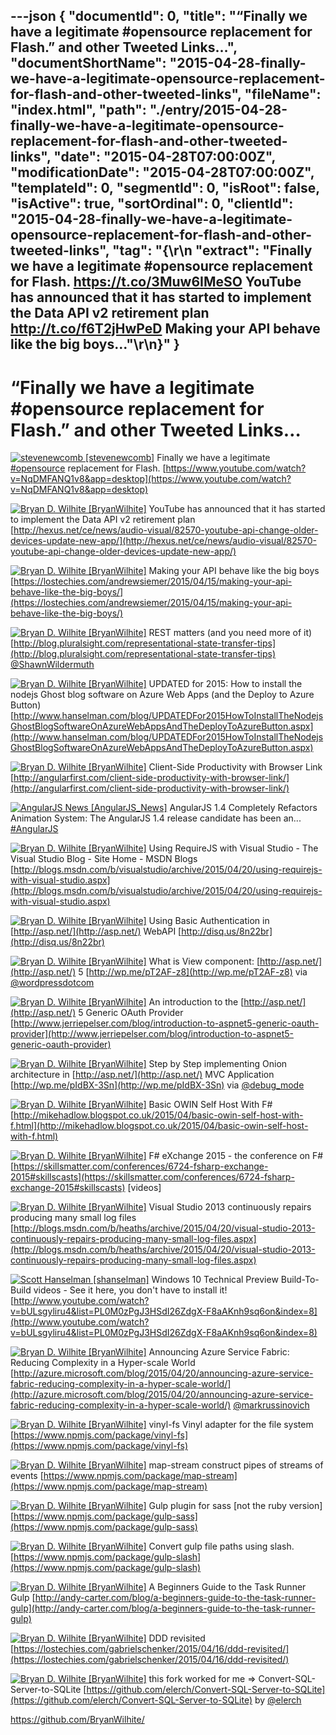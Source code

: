 ---json
{
  "documentId": 0,
  "title": "“Finally we have a legitimate #opensource replacement for Flash.” and other Tweeted Links…",
  "documentShortName": "2015-04-28-finally-we-have-a-legitimate-opensource-replacement-for-flash-and-other-tweeted-links",
  "fileName": "index.html",
  "path": "./entry/2015-04-28-finally-we-have-a-legitimate-opensource-replacement-for-flash-and-other-tweeted-links",
  "date": "2015-04-28T07:00:00Z",
  "modificationDate": "2015-04-28T07:00:00Z",
  "templateId": 0,
  "segmentId": 0,
  "isRoot": false,
  "isActive": true,
  "sortOrdinal": 0,
  "clientId": "2015-04-28-finally-we-have-a-legitimate-opensource-replacement-for-flash-and-other-tweeted-links",
  "tag": "{\r\n  \"extract\": \"Finally we have a legitimate #opensource replacement for Flash. <https://t.co/3Muw6IMeSO>   YouTube has announced that it has started to implement the Data API v2 retirement plan <http://t.co/f6T2jHwPeD>   Making your API behave like the big boys...\"\r\n}"
}
---

# “Finally we have a legitimate #opensource replacement for Flash.” and other Tweeted Links…

[<img alt="stevenewcomb [stevenewcomb]" src="https://songhay.blob.core.windows.net/shared-social-twitter/stevenewcomb.jpeg">](http://www.medium.com/@stevenewcomb "stevenewcomb [stevenewcomb]") <span data-ng-bind-html="i.Text" class="ng-binding">Finally we have a legitimate [#opensource](http://search.twitter.com/search?q=%23opensource) replacement for Flash. [https://www.youtube.com/watch?v=NqDMFANQ1v8&app=desktop](https://www.youtube.com/watch?v=NqDMFANQ1v8&app=desktop)</span>

[<img alt="Bryan D. Wilhite [BryanWilhite]" src="https://songhay.blob.core.windows.net/shared-social-twitter/BryanWilhite.jpeg">](http://songhayblog.azurewebsites.net/ "Bryan D. Wilhite [BryanWilhite]") <span data-ng-bind-html="i.Text" class="ng-binding">YouTube has announced that it has started to implement the Data API v2 retirement plan [http://hexus.net/ce/news/audio-visual/82570-youtube-api-change-older-devices-update-new-app/](http://hexus.net/ce/news/audio-visual/82570-youtube-api-change-older-devices-update-new-app/)</span>

[<img alt="Bryan D. Wilhite [BryanWilhite]" src="https://songhay.blob.core.windows.net/shared-social-twitter/BryanWilhite.jpeg">](http://songhayblog.azurewebsites.net/ "Bryan D. Wilhite [BryanWilhite]") <span data-ng-bind-html="i.Text" class="ng-binding">Making your API behave like the big boys [https://lostechies.com/andrewsiemer/2015/04/15/making-your-api-behave-like-the-big-boys/](https://lostechies.com/andrewsiemer/2015/04/15/making-your-api-behave-like-the-big-boys/)</span>

[<img alt="Bryan D. Wilhite [BryanWilhite]" src="https://songhay.blob.core.windows.net/shared-social-twitter/BryanWilhite.jpeg">](http://songhayblog.azurewebsites.net/ "Bryan D. Wilhite [BryanWilhite]") <span data-ng-bind-html="i.Text" class="ng-binding">REST matters (and you need more of it) [http://blog.pluralsight.com/representational-state-transfer-tips](http://blog.pluralsight.com/representational-state-transfer-tips) [@ShawnWildermuth](http://twitter.com/ShawnWildermuth)</span>

[<img alt="Bryan D. Wilhite [BryanWilhite]" src="https://songhay.blob.core.windows.net/shared-social-twitter/BryanWilhite.jpeg">](http://songhayblog.azurewebsites.net/ "Bryan D. Wilhite [BryanWilhite]") <span data-ng-bind-html="i.Text" class="ng-binding">UPDATED for 2015: How to install the nodejs Ghost blog software on Azure Web Apps (and the Deploy to Azure Button) [http://www.hanselman.com/blog/UPDATEDFor2015HowToInstallTheNodejsGhostBlogSoftwareOnAzureWebAppsAndTheDeployToAzureButton.aspx](http://www.hanselman.com/blog/UPDATEDFor2015HowToInstallTheNodejsGhostBlogSoftwareOnAzureWebAppsAndTheDeployToAzureButton.aspx)</span>

[<img alt="Bryan D. Wilhite [BryanWilhite]" src="https://songhay.blob.core.windows.net/shared-social-twitter/BryanWilhite.jpeg">](http://songhayblog.azurewebsites.net/ "Bryan D. Wilhite [BryanWilhite]") <span data-ng-bind-html="i.Text" class="ng-binding">Client-Side Productivity with Browser Link [http://angularfirst.com/client-side-productivity-with-browser-link/](http://angularfirst.com/client-side-productivity-with-browser-link/)</span>

[<img alt="AngularJS News [AngularJS_News]" src="https://songhay.blob.core.windows.net/shared-social-twitter/AngularJS_News.png">](https://t.co/3hnT1SMSRh "AngularJS News [AngularJS_News]") <span data-ng-bind-html="i.Text" class="ng-binding">AngularJS 1.4 Completely Refactors Animation System: The AngularJS 1.4 release candidate has been an... [#AngularJS](http://search.twitter.com/search?q=%23AngularJS)</span>

[<img alt="Bryan D. Wilhite [BryanWilhite]" src="https://songhay.blob.core.windows.net/shared-social-twitter/BryanWilhite.jpeg">](http://songhayblog.azurewebsites.net/ "Bryan D. Wilhite [BryanWilhite]") <span data-ng-bind-html="i.Text" class="ng-binding">Using RequireJS with Visual Studio - The Visual Studio Blog - Site Home - MSDN Blogs [http://blogs.msdn.com/b/visualstudio/archive/2015/04/20/using-requirejs-with-visual-studio.aspx](http://blogs.msdn.com/b/visualstudio/archive/2015/04/20/using-requirejs-with-visual-studio.aspx)</span>

[<img alt="Bryan D. Wilhite [BryanWilhite]" src="https://songhay.blob.core.windows.net/shared-social-twitter/BryanWilhite.jpeg">](http://songhayblog.azurewebsites.net/ "Bryan D. Wilhite [BryanWilhite]") <span data-ng-bind-html="i.Text" class="ng-binding">Using Basic Authentication in [http://asp.net/](http://asp.net/) WebAPI [http://disq.us/8n22br](http://disq.us/8n22br)</span>

[<img alt="Bryan D. Wilhite [BryanWilhite]" src="https://songhay.blob.core.windows.net/shared-social-twitter/BryanWilhite.jpeg">](http://songhayblog.azurewebsites.net/ "Bryan D. Wilhite [BryanWilhite]") <span data-ng-bind-html="i.Text" class="ng-binding">What is View component: [http://asp.net/](http://asp.net/) 5 [http://wp.me/pT2AF-z8](http://wp.me/pT2AF-z8) via [@wordpressdotcom](http://twitter.com/wordpressdotcom)</span>

[<img alt="Bryan D. Wilhite [BryanWilhite]" src="https://songhay.blob.core.windows.net/shared-social-twitter/BryanWilhite.jpeg">](http://songhayblog.azurewebsites.net/ "Bryan D. Wilhite [BryanWilhite]") <span data-ng-bind-html="i.Text" class="ng-binding">An introduction to the [http://asp.net/](http://asp.net/) 5 Generic OAuth Provider [http://www.jerriepelser.com/blog/introduction-to-aspnet5-generic-oauth-provider](http://www.jerriepelser.com/blog/introduction-to-aspnet5-generic-oauth-provider)</span>

[<img alt="Bryan D. Wilhite [BryanWilhite]" src="https://songhay.blob.core.windows.net/shared-social-twitter/BryanWilhite.jpeg">](http://songhayblog.azurewebsites.net/ "Bryan D. Wilhite [BryanWilhite]") <span data-ng-bind-html="i.Text" class="ng-binding">Step by Step implementing Onion architecture in [http://asp.net/](http://asp.net/) MVC Application [http://wp.me/pIdBX-3Sn](http://wp.me/pIdBX-3Sn) via [@debug_mode](http://twitter.com/debug_mode)</span>

[<img alt="Bryan D. Wilhite [BryanWilhite]" src="https://songhay.blob.core.windows.net/shared-social-twitter/BryanWilhite.jpeg">](http://songhayblog.azurewebsites.net/ "Bryan D. Wilhite [BryanWilhite]") <span data-ng-bind-html="i.Text" class="ng-binding">Basic OWIN Self Host With F# [http://mikehadlow.blogspot.co.uk/2015/04/basic-owin-self-host-with-f.html](http://mikehadlow.blogspot.co.uk/2015/04/basic-owin-self-host-with-f.html)</span>

[<img alt="Bryan D. Wilhite [BryanWilhite]" src="https://songhay.blob.core.windows.net/shared-social-twitter/BryanWilhite.jpeg">](http://songhayblog.azurewebsites.net/ "Bryan D. Wilhite [BryanWilhite]") <span data-ng-bind-html="i.Text" class="ng-binding">F# eXchange 2015 - the conference on F# [https://skillsmatter.com/conferences/6724-fsharp-exchange-2015#skillscasts](https://skillsmatter.com/conferences/6724-fsharp-exchange-2015#skillscasts) [videos]</span>

[<img alt="Bryan D. Wilhite [BryanWilhite]" src="https://songhay.blob.core.windows.net/shared-social-twitter/BryanWilhite.jpeg">](http://songhayblog.azurewebsites.net/ "Bryan D. Wilhite [BryanWilhite]") <span data-ng-bind-html="i.Text" class="ng-binding">Visual Studio 2013 continuously repairs producing many small log files [http://blogs.msdn.com/b/heaths/archive/2015/04/20/visual-studio-2013-continuously-repairs-producing-many-small-log-files.aspx](http://blogs.msdn.com/b/heaths/archive/2015/04/20/visual-studio-2013-continuously-repairs-producing-many-small-log-files.aspx)</span>

[<img alt="Scott Hanselman [shanselman]" src="https://songhay.blob.core.windows.net/shared-social-twitter/shanselman.jpeg">](http://hanselman.com/ "Scott Hanselman [shanselman]") <span data-ng-bind-html="i.Text" class="ng-binding">Windows 10 Technical Preview Build-To-Build videos - See it here, you don't have to install it! [http://www.youtube.com/watch?v=bULsgyliru4&list=PL0M0zPgJ3HSdI26ZdgX-F8aAKnh9sq6on&index=8](http://www.youtube.com/watch?v=bULsgyliru4&list=PL0M0zPgJ3HSdI26ZdgX-F8aAKnh9sq6on&index=8)</span>

[<img alt="Bryan D. Wilhite [BryanWilhite]" src="https://songhay.blob.core.windows.net/shared-social-twitter/BryanWilhite.jpeg">](http://songhayblog.azurewebsites.net/ "Bryan D. Wilhite [BryanWilhite]") <span data-ng-bind-html="i.Text" class="ng-binding">Announcing Azure Service Fabric: Reducing Complexity in a Hyper-scale World [http://azure.microsoft.com/blog/2015/04/20/announcing-azure-service-fabric-reducing-complexity-in-a-hyper-scale-world/](http://azure.microsoft.com/blog/2015/04/20/announcing-azure-service-fabric-reducing-complexity-in-a-hyper-scale-world/) [@markrussinovich](http://twitter.com/markrussinovich)</span>

[<img alt="Bryan D. Wilhite [BryanWilhite]" src="https://songhay.blob.core.windows.net/shared-social-twitter/BryanWilhite.jpeg">](http://songhayblog.azurewebsites.net/ "Bryan D. Wilhite [BryanWilhite]") <span data-ng-bind-html="i.Text" class="ng-binding">vinyl-fs Vinyl adapter for the file system [https://www.npmjs.com/package/vinyl-fs](https://www.npmjs.com/package/vinyl-fs)</span>

[<img alt="Bryan D. Wilhite [BryanWilhite]" src="https://songhay.blob.core.windows.net/shared-social-twitter/BryanWilhite.jpeg">](http://songhayblog.azurewebsites.net/ "Bryan D. Wilhite [BryanWilhite]") <span data-ng-bind-html="i.Text" class="ng-binding">map-stream construct pipes of streams of events [https://www.npmjs.com/package/map-stream](https://www.npmjs.com/package/map-stream)</span>

[<img alt="Bryan D. Wilhite [BryanWilhite]" src="https://songhay.blob.core.windows.net/shared-social-twitter/BryanWilhite.jpeg">](http://songhayblog.azurewebsites.net/ "Bryan D. Wilhite [BryanWilhite]") <span data-ng-bind-html="i.Text" class="ng-binding">Gulp plugin for sass [not the ruby version] [https://www.npmjs.com/package/gulp-sass](https://www.npmjs.com/package/gulp-sass)</span>

[<img alt="Bryan D. Wilhite [BryanWilhite]" src="https://songhay.blob.core.windows.net/shared-social-twitter/BryanWilhite.jpeg">](http://songhayblog.azurewebsites.net/ "Bryan D. Wilhite [BryanWilhite]") <span data-ng-bind-html="i.Text" class="ng-binding">Convert gulp file paths using slash. [https://www.npmjs.com/package/gulp-slash](https://www.npmjs.com/package/gulp-slash)</span>

[<img alt="Bryan D. Wilhite [BryanWilhite]" src="https://songhay.blob.core.windows.net/shared-social-twitter/BryanWilhite.jpeg">](http://songhayblog.azurewebsites.net/ "Bryan D. Wilhite [BryanWilhite]") <span data-ng-bind-html="i.Text" class="ng-binding">A Beginners Guide to the Task Runner Gulp [http://andy-carter.com/blog/a-beginners-guide-to-the-task-runner-gulp](http://andy-carter.com/blog/a-beginners-guide-to-the-task-runner-gulp)</span>

[<img alt="Bryan D. Wilhite [BryanWilhite]" src="https://songhay.blob.core.windows.net/shared-social-twitter/BryanWilhite.jpeg">](http://songhayblog.azurewebsites.net/ "Bryan D. Wilhite [BryanWilhite]") <span data-ng-bind-html="i.Text" class="ng-binding">DDD revisited [https://lostechies.com/gabrielschenker/2015/04/16/ddd-revisited/](https://lostechies.com/gabrielschenker/2015/04/16/ddd-revisited/)</span>

[<img alt="Bryan D. Wilhite [BryanWilhite]" src="https://songhay.blob.core.windows.net/shared-social-twitter/BryanWilhite.jpeg">](http://songhayblog.azurewebsites.net/ "Bryan D. Wilhite [BryanWilhite]") <span data-ng-bind-html="i.Text" class="ng-binding">this fork worked for me => Convert-SQL-Server-to-SQLite [https://github.com/elerch/Convert-SQL-Server-to-SQLite](https://github.com/elerch/Convert-SQL-Server-to-SQLite) by [@elerch](http://twitter.com/elerch)</span>

<https://github.com/BryanWilhite/>

